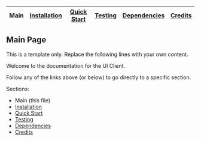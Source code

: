 
| Main | [Installation](installation.md) | [Quick Start](quick_start.md) | [Testing](testing.md) | [Dependencies](dependencies.md) | [Credits](credits.md) |
|------|-------|-------|--------|--------|-------|

## Main Page

This is a template only. Replace the following lines with your own content.

Welcome to the documentation for the UI Client.

Follow any of the links above (or below) to go directly to a specific section.

Sections:

- Main (this file)
- [Installation](installation.md) 
- [Quick Start](quick_start.md) 
- [Testing](testing.md) 
- [Dependencies](dependencies.md) 
- [Credits](credits.md) 

